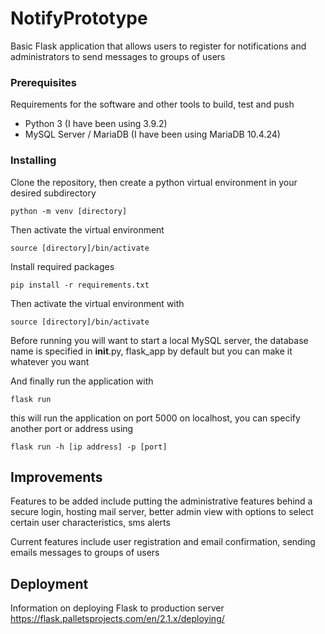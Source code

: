 # NotifyPrototype

Basic Flask application that allows users to register for notifications and administrators to send messages to groups of users

### Prerequisites

Requirements for the software and other tools to build, test and push 
- Python 3 (I have been using 3.9.2)
- MySQL Server / MariaDB (I have been using MariaDB 10.4.24)

### Installing

Clone the repository, then create a python virtual environment in your desired subdirectory

    python -m venv [directory]

Then activate the virtual environment

    source [directory]/bin/activate

Install required packages

    pip install -r requirements.txt

Then activate the virtual environment with 

    source [directory]/bin/activate
    
Before running you will want to start a local MySQL server, the database name is
specified in __init__.py, flask_app by default but you can make it whatever you want

And finally run the application with  

    flask run

this will run the application on port 5000 on localhost, you can specify another port or address using 
    
    flask run -h [ip address] -p [port]
    
## Improvements

Features to be added include putting the administrative features behind a secure login, hosting mail server, better admin view with options to select certain user characteristics, sms alerts

Current features include user registration and email confirmation, sending emails messages to groups of users

## Deployment

Information on deploying Flask to production server
https://flask.palletsprojects.com/en/2.1.x/deploying/
